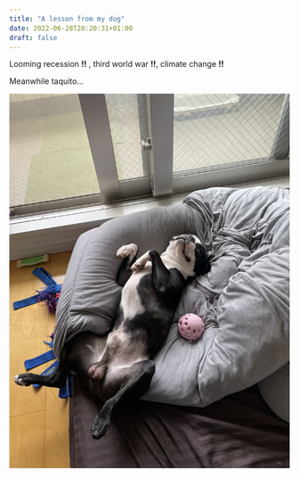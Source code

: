 ```yaml
---
title: "A lesson from my dog"
date: 2022-06-28T20:20:31+01:00
draft: false
---
```


Looming recession **!!** , third world war **!!**, climate change **!!**

Meanwhile taquito…

![taquito](/img/taquito.jpeg)
